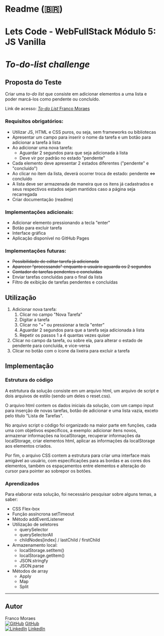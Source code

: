 # Readme (:brazil:)
# Lets Code - WebFullStack Módulo 5: JS Vanilla
# <i>To-do-list challenge</i>

## Proposta do Teste

Criar uma <i>to-do list</i> que consiste em adicionar elementos a uma lista e poder marcá-los como pendente ou concluído.

Link de acesso: [<i>To-do List</i> Franco Moraes](https://francomoraes.github.io/to-do-list-challenge/)

### Requisitos obrigatórios:
- Utilizar JS, HTML e CSS puros, ou seja, sem frameworks ou bibliotecas
- Apresentar um campo para inserir o nome da tarefa e um botão para adicionar a tarefa à lista
- Ao adicionar uma nova tarefa:
  - Aguardar 2 segundos para que seja adicionada à lista
  - Deve vir por padrão no estado "pendente"
- Cada elemento deve apresentar 2 estados diferentes ("pendente" e "concluído") 
- Ao clicar no item da lista, deverá ocorrer troca de estado: pendente <=> concluído
- A lista deve ser armazenada de maneira que os itens já cadastrados e seus respectivos estados sejam mantidos caso a página seja recarregada
- Criar documentação (readme)

### Implementações adicionais:
- Adicionar elemento pressionando a tecla "enter"
- Botão para excluir tarefa
- Interface gráfica
- Aplicação disponível no GitHub Pages

### Implementações futuras:
- ~~Possibilidade de editar tarefa já adicionada~~
- ~~Aparecer "processando" enquanto o usuário aguarda os 2 segundos~~
- ~~Contador de tarefas pendentes e concluídas~~
- Enviar tarefas concluídas para o final da lista
- Filtro de exibição de tarefas pendentes e concluídas

## Utilização
1.  Adicionar nova tarefa:
    1.  Clicar no campo "Nova Tarefa"
    2.  Digitar a tarefa
    3.  Clicar no "+" ou pressionar a tecla "enter"
    4.  Aguardar 2 segundos para que a tarefa seja adicionada à lista
    5.  Repetir os passos 1 a 4 quantas vezes quiser
2.  Clicar no campo da tarefa, ou sobre ela, para alterar o estado de pendente para concluída, e vice-versa
3.  Clicar no botão com o ícone da lixeira para excluir a tarefa

## Implementação

### Estrutura do código

A estrtutura da solução consiste em um arquivo html, um arquivo de script e dois arquivos de estilo (sendo um deles o reset.css).

O arquivo html contem os dados iniciais da solução, com um campo input para inserção de novas tarefas, botão de adicionar e uma lista vazia, exceto pelo título "Lista de Tarefas".

No arquivo script o código foi organizado na maior parte em funções, cada uma com objetivos específicos, a exemplo: adicionar itens novos, armazenar informações na localStorage, recuperar informações da localStorage, criar elementos html, aplicar as informações da localStorage aos elementos criados.

Por fim, o arquivo CSS contem a estrutura para criar uma interface mais amigável ao usuário, com especificações para as bordas e as cores dos elementos, também os espaçamentos entre elementos e alteração do cursor para pointer ao sobrepor os botões.

### Aprendizados

Para elaborar esta solução, foi necessário pesquisar sobre alguns temas, a saber:

- CSS Flex-box
- Função assíncrona setTimeout
- Método addEventListener
- Utilização de seletores
  - querySelector
  - querySelectorAll
  - childNodes[index] / lastChild / firstChild
- Armazenamento local:
  - localStorage.setItem()
  - localStorage.getItem()
  - JSON.stringfy
  - JSON.parse
- Métodos de array
  - Apply
  - Map
  - Split
<hr>

## Autor

Franco Moraes <br>
[![GitHub](https://i.stack.imgur.com/tskMh.png)]() [GitHub](https://github.com/francomoraes) <br>
[![LinkedIn](https://i.stack.imgur.com/gVE0j.png)]() [LinkedIn](https://www.linkedin.com/in/francomoraes/)
